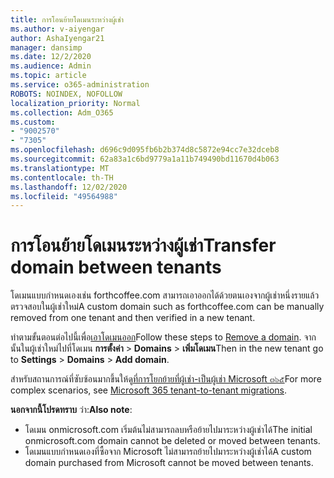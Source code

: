 ```yaml
---
title: การโอนย้ายโดเมนระหว่างผู้เช่า
ms.author: v-aiyengar
author: AshaIyengar21
manager: dansimp
ms.date: 12/2/2020
ms.audience: Admin
ms.topic: article
ms.service: o365-administration
ROBOTS: NOINDEX, NOFOLLOW
localization_priority: Normal
ms.collection: Adm_O365
ms.custom:
- "9002570"
- "7305"
ms.openlocfilehash: d696c9d095fb6b2b374d8c5872e94cc7e32dceb8
ms.sourcegitcommit: 62a83a1c6bd9779a1a11b749490bd11670d4b063
ms.translationtype: MT
ms.contentlocale: th-TH
ms.lasthandoff: 12/02/2020
ms.locfileid: "49564988"
---
```

# <a name="transfer-domain-between-tenants"></a><span data-ttu-id="be1b7-102">การโอนย้ายโดเมนระหว่างผู้เช่า</span><span class="sxs-lookup"><span data-stu-id="be1b7-102">Transfer domain between tenants</span></span>

<span data-ttu-id="be1b7-103">โดเมนแบบกำหนดเองเช่น forthcoffee.com สามารถเอาออกได้ด้วยตนเองจากผู้เช่าหนึ่งรายแล้วตรวจสอบในผู้เช่าใหม่</span><span class="sxs-lookup"><span data-stu-id="be1b7-103">A custom domain such as forthcoffee.com can be manually removed from one tenant and then verified in a new tenant.</span></span>

<span data-ttu-id="be1b7-104">ทำตามขั้นตอนต่อไปนี้เพื่อ[เอาโดเมนออก](https://docs.microsoft.com/microsoft-365/admin/get-help-with-domains/remove-a-domain)</span><span class="sxs-lookup"><span data-stu-id="be1b7-104">Follow these steps to [Remove a domain](https://docs.microsoft.com/microsoft-365/admin/get-help-with-domains/remove-a-domain).</span></span> <span data-ttu-id="be1b7-105">จากนั้นในผู้เช่าใหม่ไปที่โดเมน **การตั้งค่า**  >  **Domains**  >  **เพิ่มโดเมน**</span><span class="sxs-lookup"><span data-stu-id="be1b7-105">Then in the new tenant go to **Settings** > **Domains** > **Add domain**.</span></span>

<span data-ttu-id="be1b7-106">สำหรับสถานการณ์ที่ซับซ้อนมากขึ้นให้ดู[ที่การโยกย้ายที่ผู้เช่า-เป็นผู้เช่า Microsoft ๓๖๕](https://docs.microsoft.com/microsoft-365/enterprise/microsoft-365-tenant-to-tenant-migrations)</span><span class="sxs-lookup"><span data-stu-id="be1b7-106">For more complex scenarios, see [Microsoft 365 tenant-to-tenant migrations](https://docs.microsoft.com/microsoft-365/enterprise/microsoft-365-tenant-to-tenant-migrations).</span></span>

<span data-ttu-id="be1b7-107">**นอกจากนี้โปรดทราบ** ว่า:</span><span class="sxs-lookup"><span data-stu-id="be1b7-107">**Also note**:</span></span>
- <span data-ttu-id="be1b7-108">โดเมน onmicrosoft.com เริ่มต้นไม่สามารถลบหรือย้ายไปมาระหว่างผู้เช่าได้</span><span class="sxs-lookup"><span data-stu-id="be1b7-108">The initial onmicrosoft.com domain cannot be deleted or moved between tenants.</span></span>
- <span data-ttu-id="be1b7-109">โดเมนแบบกำหนดเองที่ซื้อจาก Microsoft ไม่สามารถย้ายไปมาระหว่างผู้เช่าได้</span><span class="sxs-lookup"><span data-stu-id="be1b7-109">A custom domain purchased from Microsoft cannot be moved between tenants.</span></span>
